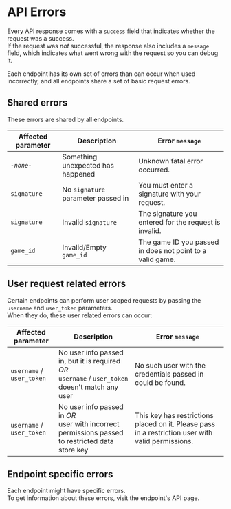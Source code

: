 # API Errors

Every API response comes with a `success` field that indicates whether the request was a success.  
If the request was _not_ successful, the response also includes a `message` field, which indicates what went wrong with the request so you can debug it.

Each endpoint has its own set of errors than can occur when used incorrectly, and all endpoints share a set of basic request errors.

## Shared errors

These errors are shared by all endpoints.

| Affected parameter | Description                        | Error `message`                                           |
| ------------------ | ---------------------------------- | --------------------------------------------------------- |
| _`-none-`_         | Something unexpected has happened  | Unknown fatal error occurred.                             |
| `signature`        | No `signature` parameter passed in | You must enter a signature with your request.             |
| `signature`        | Invalid `signature`                | The signature you entered for the request is invalid.     |
| `game_id`          | Invalid/Empty `game_id`            | The game ID you passed in does not point to a valid game. |

## User request related errors

Certain endpoints can perform user scoped requests by passing the `username` and `user_token` parameters.  
When they do, these user related errors can occur:

| Affected parameter | Description | Error `message` |
| - | - | - |
| `username` / `user_token` | No user info passed in, but it is required _OR_ <br> `username` / `user_token` doesn't match any user | No such user with the credentials passed in could be found. |
| `username` / `user_token` | No user info passed in _OR_ <br> user with incorrect permissions passed to restricted data store key | This key has restrictions placed on it. Please pass in a restriction user with valid permissions. | 

## Endpoint specific errors

Each endpoint might have specific errors.  
To get information about these errors, visit the endpoint's API page.
